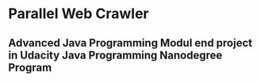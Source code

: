 # Parallel Web Crawler
## Advanced Java Programming Modul end project in Udacity Java Programming Nanodegree Program
